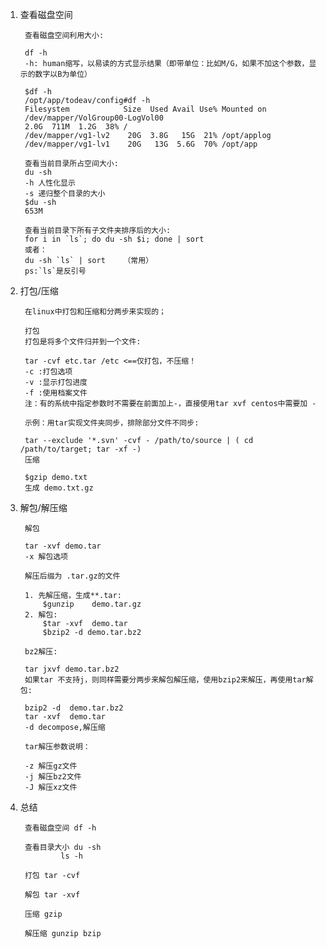 1. 查看磁盘空间

		查看磁盘空间利用大小:
	
		df -h
		-h: human缩写，以易读的方式显示结果（即带单位：比如M/G，如果不加这个参数，显示的数字以B为单位）
		
		$df -h
		/opt/app/todeav/config#df -h
		Filesystem            Size  Used Avail Use% Mounted on
		/dev/mapper/VolGroup00-LogVol00
		2.0G  711M  1.2G  38% /
		/dev/mapper/vg1-lv2    20G  3.8G   15G  21% /opt/applog
		/dev/mapper/vg1-lv1    20G   13G  5.6G  70% /opt/app

		查看当前目录所占空间大小:
		du -sh
		-h 人性化显示
		-s 递归整个目录的大小
		$du -sh
		653M

		查看当前目录下所有子文件夹排序后的大小:
		for i in `ls`; do du -sh $i; done | sort
		或者：
		du -sh `ls` | sort    （常用）
		ps:`ls`是反引号

2. 打包/压缩

		在linux中打包和压缩和分两步来实现的；

		打包
		打包是将多个文件归并到一个文件:
		
		tar -cvf etc.tar /etc <==仅打包，不压缩！
		-c :打包选项
		-v :显示打包进度
		-f :使用档案文件
		注：有的系统中指定参数时不需要在前面加上-，直接使用tar xvf centos中需要加 -
		
		示例：用tar实现文件夹同步，排除部分文件不同步:
		
		tar --exclude '*.svn' -cvf - /path/to/source | ( cd /path/to/target; tar -xf -)
		压缩
		
		$gzip demo.txt
		生成 demo.txt.gz

3. 解包/解压缩

		解包

		tar -xvf demo.tar
		-x 解包选项
		
		解压后缀为 .tar.gz的文件

		1. 先解压缩，生成**.tar:
			$gunzip    demo.tar.gz
		2. 解包:
			$tar -xvf  demo.tar
			$bzip2 -d demo.tar.bz2

		bz2解压:

		tar jxvf demo.tar.bz2
		如果tar 不支持j，则同样需要分两步来解包解压缩，使用bzip2来解压，再使用tar解包:
		
		bzip2 -d  demo.tar.bz2
		tar -xvf  demo.tar
		-d decompose,解压缩
		
		tar解压参数说明：
		
		-z 解压gz文件
		-j 解压bz2文件
		-J 解压xz文件
4. 总结

		查看磁盘空间 df -h

		查看目录大小 du -sh 
			    ls -h
		
		打包 tar -cvf
		
		解包 tar -xvf
		
		压缩 gzip
		
		解压缩 gunzip bzip
